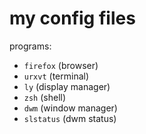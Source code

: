 # my config files

programs:
* `firefox` (browser)
* `urxvt` (terminal)
* `ly` (display manager)
* `zsh` (shell)
* `dwm` (window manager)
* `slstatus` (dwm status)
